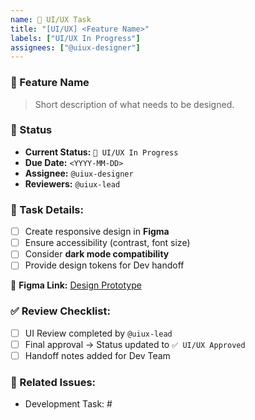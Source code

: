 ```yaml
---
name: 🎨 UI/UX Task
title: "[UI/UX] <Feature Name>"
labels: ["UI/UX In Progress"]
assignees: ["@uiux-designer"]
---
```


### 🎯 Feature Name

> Short description of what needs to be designed.

### 📌 Status

- **Current Status:** `🎨 UI/UX In Progress`
- **Due Date:** `<YYYY-MM-DD>`
- **Assignee:** `@uiux-designer`
- **Reviewers:** `@uiux-lead`

### 🔹 Task Details:

- [ ] Create responsive design in **Figma**
- [ ] Ensure accessibility (contrast, font size)
- [ ] Consider **dark mode compatibility**
- [ ] Provide design tokens for Dev handoff

🔗 **Figma Link:** [Design Prototype](#)

### ✅ Review Checklist:

- [ ] UI Review completed by `@uiux-lead`
- [ ] Final approval → Status updated to `✅ UI/UX Approved`
- [ ] Handoff notes added for Dev Team

### 🔗 Related Issues:

- Development Task: #<Dev Issue Number>
